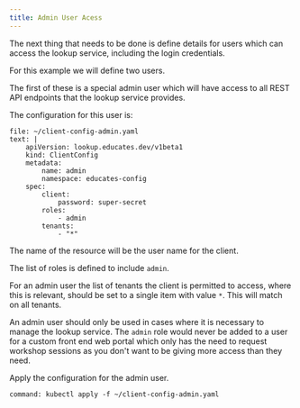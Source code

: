 ```yaml
---
title: Admin User Acess
---
```


The next thing that needs to be done is define details for users which can
access the lookup service, including the login credentials.

For this example we will define two users.

The first of these is a special admin user which will have access to all REST
API endpoints that the lookup service provides.

The configuration for this user is:

```editor:append-lines-to-file
file: ~/client-config-admin.yaml
text: |
    apiVersion: lookup.educates.dev/v1beta1
    kind: ClientConfig
    metadata:
        name: admin
        namespace: educates-config
    spec:
        client:
            password: super-secret
        roles:
            - admin
        tenants:
            - "*"
```

The name of the resource will be the user name for the client.

The list of roles is defined to include `admin`.

For an admin user the list of tenants the client is permitted to access, where
this is relevant, should be set to a single item with value `*`. This will match
on all tenants.

An admin user should only be used in cases where it is necessary to manage the
lookup service. The `admin` role would never be added to a user for a custom
front end web portal which only has the need to request workshop sessions as you
don't want to be giving more access than they need.

Apply the configuration for the admin user.

```terminal:execute
command: kubectl apply -f ~/client-config-admin.yaml
```
